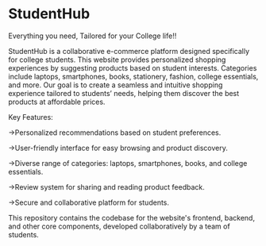 # StudentHub
Everything you need, Tailored for your College life!!

StudentHub is a collaborative e-commerce platform designed specifically for college students. This website provides personalized shopping experiences by suggesting products based on student interests. Categories include laptops, smartphones, books, stationery, fashion, college essentials, and more. Our goal is to create a seamless and intuitive shopping experience tailored to students’ needs, helping them discover the best products at affordable prices.

Key Features:

->Personalized recommendations based on student preferences.

->User-friendly interface for easy browsing and product discovery.

->Diverse range of categories: laptops, smartphones, books, and college essentials.

->Review system for sharing and reading product feedback.

->Secure and collaborative platform for students.

This repository contains the codebase for the website's frontend, backend, and other core components, developed collaboratively by a team of students.
